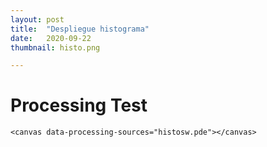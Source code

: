 ```yaml
---
layout: post
title:  "Despliegue histograma"
date:   2020-09-22
thumbnail: histo.png

---
```



<script src="https://cdnjs.cloudflare.com/ajax/libs/processing.js/1.4.8/processing.min.js"></script>
<body>
    <h1>Processing Test</h1>
 
    <canvas data-processing-sources="histosw.pde"></canvas>
</body>